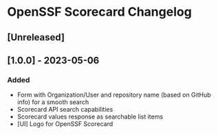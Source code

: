 # OpenSSF Scorecard Changelog

## [Unreleased]

## [1.0.0] - 2023-05-06

### Added

- Form with Organization/User and repository name (based on GitHub info) for a smooth search
- Scorecard API search capabilities
- Scorecard values response as searchable list items
- [UI] Logo for OpenSSF Scorecard
